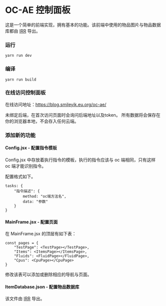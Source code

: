 # OC-AE 控制面板

这是一个简单的前端实现，拥有基本的功能。该前端中使用的物品图片与物品数据库都由 [IRR](https://github.com/0999312/Item-Render-Rebirth) 导出。

### 运行

```
yarn run dev
```

### 编译

```
yarn run build
```

### 在线访问控制面板

在线访问地址：https://blog.smileyik.eu.org/oc-ae/

未绑定后端，在首次访问页面时会询问后端地址以及token。
所有数据将会保存在你的浏览器本地，不会存入任何云端。

### 添加新的功能

#### Config.jsx - 配置指令模板

Config.jsx 中存放着执行指令的模板，执行的指令应该与 oc 端相同，只有这样 oc 端才能识别指令。

配置格式如下。
```
tasks: {
    "指令描述": {
        method: "oc端方法名",
        data: "参数"
    }
}
```

#### MainFrame.jsx - 配置页面

在 MainFrame.jsx 的顶层有如下表：
```
const pages = {
    "TestPage": <TestPage></TestPage>,
    "Items": <ItemsPage></ItemsPage>,
    "Fluids": <FluidPage></FluidPage>,
    "Cpus": <CpuPage></CpuPage>
}
```

修改该表可以添加或删除相应的导航与页面。


#### ItemDatabase.json - 配置物品数据库

该文件由 [IRR](https://github.com/0999312/Item-Render-Rebirth) 导出。